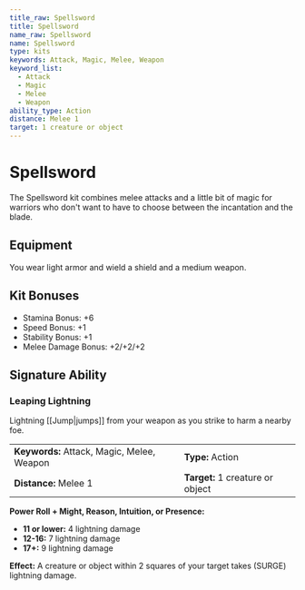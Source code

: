 ```yaml
---
title_raw: Spellsword
title: Spellsword
name_raw: Spellsword
name: Spellsword
type: kits
keywords: Attack, Magic, Melee, Weapon
keyword_list:
  - Attack
  - Magic
  - Melee
  - Weapon
ability_type: Action
distance: Melee 1
target: 1 creature or object
---
```


# Spellsword

The Spellsword kit combines melee attacks and a little bit of magic for warriors who don't want to have to choose between the incantation and the blade.

## Equipment

You wear light armor and wield a shield and a medium weapon.

## Kit Bonuses

- Stamina Bonus: +6
- Speed Bonus: +1
- Stability Bonus: +1
- Melee Damage Bonus: +2/+2/+2

## Signature Ability

### Leaping Lightning

Lightning [[Jump|jumps]] from your weapon as you strike to harm a nearby foe.

|                                            |                                  |
| :----------------------------------------- | :------------------------------- |
| **Keywords:** Attack, Magic, Melee, Weapon | **Type:** Action                 |
| **Distance:** Melee 1                      | **Target:** 1 creature or object |

**Power Roll + Might, Reason, Intuition, or Presence:**

- **11 or lower:** 4 lightning damage
- **12-16:** 7 lightning damage
- **17+:** 9 lightning damage

**Effect:** A creature or object within 2 squares of your target takes (SURGE) lightning damage.
